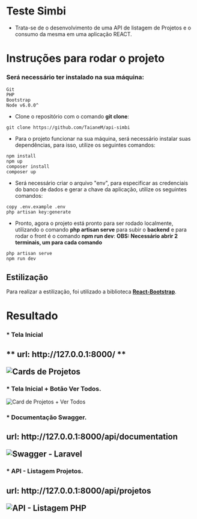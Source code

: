# Teste Simbi

- Trata-se de o desenvolvimento de uma API de listagem de Projetos e o consumo da mesma em uma aplicação REACT.

# Instruções para rodar o projeto <a name="instrucoes"></a>

### Será necessário ter instalado na sua máquina:

```
Git
PHP
Bootstrap
Node v6.0.0^
```

- Clone o repositório com o comando **git clone**:

```
git clone https://github.com/TaianeM/api-simbi
```







- Para o projeto funcionar na sua máquina, será necessário instalar suas dependências, para isso, utilize os seguintes comandos:

```
npm install
npm up
composer install
composer up
```

- Será necessário criar o arquivo "env", para especificar as credenciais do banco de dados e gerar a chave da aplicação, utilize os seguintes comandos:

```
copy .env.example .env 
php artisan key:generate
```



- Pronto, agora o projeto está pronto para ser rodado localmente, utilizando o comando **php artisan serve** para subir o **backend** e para rodar o front é o comando **npm run dev**:
**OBS: Necessário abrir 2 terminais, um para cada comando**

```
php artisan serve
npm run dev
```

## Estilização

Para realizar a estilização, foi utilizado a biblioteca [**React-Bootstrap**](https://react-bootstrap.netlify.app/).

# Resultado <a name="resultado"></a>

<h3>  * Tela Inicial </h3>
<h2> ** url: http://127.0.0.1:8000/ **

 ![Cards de Projetos](https://user-images.githubusercontent.com/66003232/169416747-91dc9be5-60c5-48fc-a00a-746fb7bec237.png)
 
<h3> * Tela Inicial + Botão Ver Todos. </h3>
 
![Card de Projetos + Ver Todos](https://user-images.githubusercontent.com/66003232/169417600-22db0908-de3a-43e1-b99e-f5860a8faf8a.png)

<h3> * Documentação Swagger. </h3>
<h2> url: http://127.0.0.1:8000/api/documentation

![Swagger - Laravel](https://user-images.githubusercontent.com/66003232/169417703-ef7186cc-de96-4c1d-a63a-a86d34863460.png)

<h3> * API - Listagem Projetos.
<h2> url: http://127.0.0.1:8000/api/projetos

![API - Listagem PHP](https://user-images.githubusercontent.com/66003232/169418734-b81fabba-c55c-4f1a-9d7d-22dcc3a49bcc.png)




